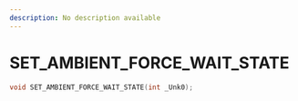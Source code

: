 ```yaml
---
description: No description available 
---
```


# SET_AMBIENT_FORCE_WAIT_STATE

```cpp
void SET_AMBIENT_FORCE_WAIT_STATE(int _Unk0);
```